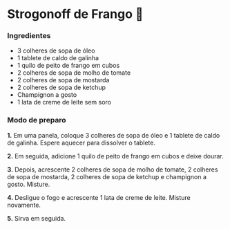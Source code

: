 # Strogonoff de Frango :chicken:



### Ingredientes



- 3 colheres de sopa de óleo
- 1 tablete de caldo de galinha
- 1 quilo de peito de frango em cubos
- 2 colheres de sopa de molho de tomate
- 2 colheres de sopa de mostarda
- 2 colheres de sopa de ketchup
- Champignon a gosto
- 1 lata de creme de leite sem soro

### Modo de preparo



**1.** Em uma panela, coloque 3 colheres de sopa de óleo e 1 tablete de caldo de galinha. Espere aquecer para dissolver o tablete.

**2.** Em seguida, adicione 1 quilo de peito de frango em cubos e deixe dourar.

**3.** Depois, acrescente 2 colheres de sopa de molho de tomate, 2 colheres de sopa de mostarda, 2 colheres de sopa de ketchup e champignon a gosto. Misture.

**4.** Desligue o fogo e acrescente 1 lata de creme de leite. Misture novamente.

**5.** Sirva em seguida.